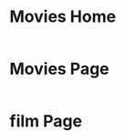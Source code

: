 # Movies Home

 <img src="../master/screenshot/home.png" alt=""> 
 
 
 # Movies Page

 <img src="../master/screenshot/movies.png" alt=""> 
 
 
  # film Page

 <img src="../master/screenshot/filmPage.png" alt=""> 
